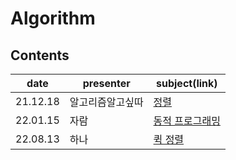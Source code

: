 # Algorithm

## Contents

| date     | presenter | subject(link)       |
| -------- | --------- | ------------- |
| 21.12.18    | 알고리즘알고싶따 | [정렬](Sort%20Algorithms.md)                      |
| 22.01.15    | 자람 | [동적 프로그래밍](./Dynamic_Programming.ipynb)      |
| 22.08.13    | 하나 |[퀵 정렬](./quick-hanah.md)                      |